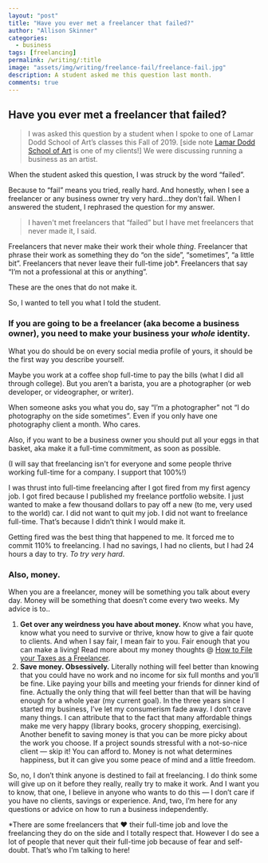 ```yaml
---
layout: "post"
title: "Have you ever met a freelancer that failed?"
author: "Allison Skinner"
categories:
  - business
tags: [freelancing]
permalink: /writing/:title
image: "assets/img/writing/freelance-fail/freelance-fail.jpg"
description: A student asked me this question last month.
comments: true
---
```


## Have you ever met a freelancer that failed?

>I was asked this question by a student when I spoke to one of Lamar Dodd School of Art’s classes this Fall of 2019. [side note [Lamar Dodd School of Art](/work/lamar-dodd-school-of-art) is one of my clients!] We were discussing running a business as an artist.

When the student asked this question, I was struck by the word “failed”.

Because to “fail” means you tried, really hard. And honestly, when I see a freelancer or any business owner try very hard...they don’t fail.
When I answered the student, I rephrased the question for my answer.

>I haven't met freelancers that “failed” but I have met freelancers that never made it, I said.

Freelancers that never make their work their whole *thing*. Freelancer that phrase their work as something they do “on the side”, “sometimes”, “a little bit”. Freelancers that never leave their full-time job*. Freelancers that say “I’m not a professional at this or anything”.

These are the ones that do not make it.

So, I wanted to tell you what I told the student.

### If you are going to be a freelancer (aka become a business owner), you need to make your business your *whole* identity.

What you do should be on every social media profile of yours, it should be the first way you describe yourself.

Maybe you work at a coffee shop full-time to pay the bills (what I did all through college). But you aren’t a barista, you are a photographer (or web developer, or videographer, or writer).

When someone asks you what you do, say “I’m a photographer” not “I do photography on the side sometimes”. Even if you only have one photography client a month. Who cares.

Also, if you want to be a business owner you should put all your eggs in that basket, aka make it a full-time commitment, as soon as possible.

(I will say that freelancing isn't for everyone and some people thrive working full-time for a company. I support that 100%!)

I was thrust into full-time freelancing after I got fired from my first agency job. I got fired because I published my freelance portfolio website. I just wanted to make a few thousand dollars to pay off a new (to me, very used to the world) car. I did not want to quit my job. I did not want to freelance full-time. That’s because I didn’t think I would make it.

Getting fired was the best thing that happened to me. It forced me to commit 110% to freelancing. I had no savings, I had no clients, but I had 24 hours a day to try. *To try very hard*.

### Also, money.

When you are a freelancer, money will be something you talk about every day. Money will be something that doesn’t come every two weeks. My advice is to..

1. **Get over any weirdness you have about money.** Know what you have, know what you need to survive or thrive, know how to give a fair quote to clients. And when I say fair, I mean fair to you. Fair enough that you can make a living! Read more about my money thoughts @ [How to File your Taxes as a Freelancer](/writing/How-File-Taxes-as-a-Freelancer).
2. **Save money. Obsessively.** Literally nothing will feel better than knowing that you could have no work and no income for six full months and you’ll be fine. Like paying your bills and meeting your friends for dinner kind of fine. Actually the only thing that will feel better than that will be having enough for a whole year (my current goal). In the three years since I started my business, I’ve let my consumerism fade away. I don’t crave many things. I can attribute that to the fact that many affordable things make me very happy (library books, grocery shopping, exercising). Another benefit to saving money is that you can be more picky about the work you choose. If a project sounds stressful with a not-so-nice client — skip it! You can afford to. Money is not what determines happiness, but it can give you some peace of mind and a little freedom.

So, no, I don’t think anyone is destined to fail at freelancing. I do think some will give up on it before they really, really try to make it work. And I want you to know, that one, I believe in anyone who wants to do this — I don’t care if you have no clients, savings or experience. And, two, I’m here for any questions or advice on how to run a business independently.

*There are some freelancers that ❤ their full-time job and love the freelancing they do on the side and I totally respect that. However I do see a lot of people that never quit their full-time job because of fear and self-doubt. That’s who I’m talking to here!
